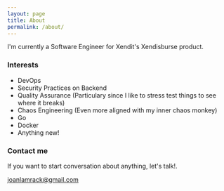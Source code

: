 ```yaml
---
layout: page
title: About
permalink: /about/
---
```

I'm currently a Software Engineer for Xendit's Xendisburse product.

### Interests

- DevOps
- Security Practices on Backend
- Quality Assurance (Particulary since I like to stress test things to see where it breaks)
- Chaos Engineering (Even more aligned with my inner chaos monkey)
- Go
- Docker
- Anything new!

### Contact me

If you want to start conversation about anything, let's talk!.

[joanlamrack@gmail.com](mailto:joanlamrack@gmail.com)
